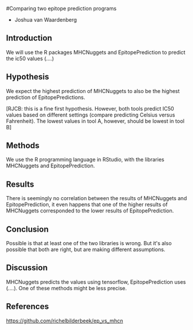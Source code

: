#Comparing two epitope prediction programs

* Joshua van Waardenberg
 
## Introduction

We will use the R packages MHCNuggets and EpitopePrediction to predict the ic50 values (....)

## Hypothesis

We expect the highest prediction of MHCNuggets to also be the highest prediction of EpitopePredictions.

[RJCB: this is a fine first hypothesis. However, both tools predict IC50 values
based on different settings (compare predicting Celsius versus Fahrenheit).
The lowest values in tool A, however, should be lowest in tool B]

## Methods

We use the R programming language in RStudio, with the libraries MHCNuggets and EpitopePrediction.

## Results

There is seemingly no correlation between the results of MHCNuggets and EpitopePrediction, it even happens that one of the higher results of MHCNuggets corresponded to the lower results of EpitopePrediction.

## Conclusion

Possible is that at least one of the two libraries is wrong. But it's also possible that both are right, but are making different assumptions.

## Discussion

MHCNuggets predicts the values using tensorflow, EpitopePrediction uses (....). One of these methods might be less precise.

## References

https://github.com/richelbilderbeek/ep_vs_mhcn
